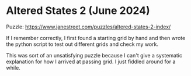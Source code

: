 # Altered States 2 (June 2024)
Puzzle: https://www.janestreet.com/puzzles/altered-states-2-index/

If I remember correctly, I first found a starting grid by hand and then wrote the python script to test out different grids and check my work.

This was sort of an unsatisfying puzzle because I can't give a systematic explanation for how I arrived at passing grid. I just fiddled around for a while.
